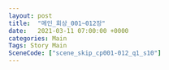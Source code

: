 ```yaml
---
layout: post
title:  "메인_회상_001~012장"
date:   2021-03-11 07:00:00 +0000
categories: Main
Tags: Story Main
SceneCode: ["scene_skip_cp001-012_q1_s10"]
---
```

